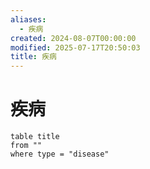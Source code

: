 ```yaml
---
aliases:
  - 疾病
created: 2024-08-07T00:00:00
modified: 2025-07-17T20:50:03
title: 疾病
---
```


# 疾病

```dataview
table title
from ""
where type = "disease"
```
